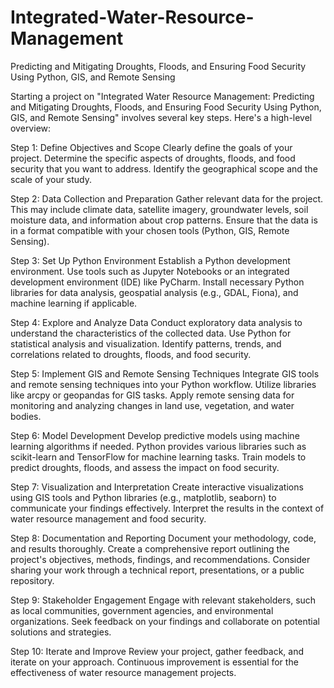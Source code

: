 # Integrated-Water-Resource-Management
Predicting and Mitigating Droughts, Floods, and Ensuring Food Security Using Python, GIS, and Remote Sensing

Starting a project on "Integrated Water Resource Management: Predicting and Mitigating Droughts, Floods, and Ensuring Food Security Using Python, GIS, and Remote Sensing" involves several key steps. Here's a high-level overview:

Step 1: Define Objectives and Scope
Clearly define the goals of your project. Determine the specific aspects of droughts, floods, and food security that you want to address. Identify the geographical scope and the scale of your study.

Step 2: Data Collection and Preparation
Gather relevant data for the project. This may include climate data, satellite imagery, groundwater levels, soil moisture data, and information about crop patterns. Ensure that the data is in a format compatible with your chosen tools (Python, GIS, Remote Sensing).

Step 3: Set Up Python Environment
Establish a Python development environment. Use tools such as Jupyter Notebooks or an integrated development environment (IDE) like PyCharm. Install necessary Python libraries for data analysis, geospatial analysis (e.g., GDAL, Fiona), and machine learning if applicable.

Step 4: Explore and Analyze Data
Conduct exploratory data analysis to understand the characteristics of the collected data. Use Python for statistical analysis and visualization. Identify patterns, trends, and correlations related to droughts, floods, and food security.

Step 5: Implement GIS and Remote Sensing Techniques
Integrate GIS tools and remote sensing techniques into your Python workflow. Utilize libraries like arcpy or geopandas for GIS tasks. Apply remote sensing data for monitoring and analyzing changes in land use, vegetation, and water bodies.

Step 6: Model Development
Develop predictive models using machine learning algorithms if needed. Python provides various libraries such as scikit-learn and TensorFlow for machine learning tasks. Train models to predict droughts, floods, and assess the impact on food security.

Step 7: Visualization and Interpretation
Create interactive visualizations using GIS tools and Python libraries (e.g., matplotlib, seaborn) to communicate your findings effectively. Interpret the results in the context of water resource management and food security.

Step 8: Documentation and Reporting
Document your methodology, code, and results thoroughly. Create a comprehensive report outlining the project's objectives, methods, findings, and recommendations. Consider sharing your work through a technical report, presentations, or a public repository.

Step 9: Stakeholder Engagement
Engage with relevant stakeholders, such as local communities, government agencies, and environmental organizations. Seek feedback on your findings and collaborate on potential solutions and strategies.

Step 10: Iterate and Improve
Review your project, gather feedback, and iterate on your approach. Continuous improvement is essential for the effectiveness of water resource management projects.
